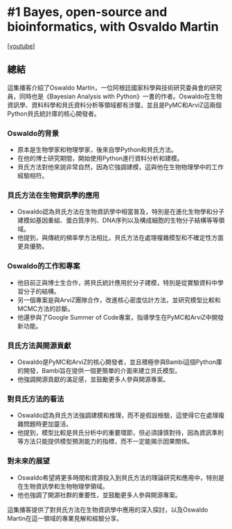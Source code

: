 # #1 Bayes, open-source and bioinformatics, with Osvaldo Martin

\[[youtube](https://www.youtube.com/watch?v=zCgqLermMAM\&ab_channel=LearningBayesianStatistics)]

## 總結 <a href="#zong-jie" id="zong-jie"></a>

這集播客介紹了Oswaldo Martin，一位阿根廷國家科學與技術研究委員會的研究員，同時也是《Bayesian Analysis with Python》一書的作者。Oswaldo在生物資訊學、資料科學和貝氏資料分析等領域都有涉獵，並且是PyMC和ArviZ這兩個Python貝氏統計庫的核心開發者。

### **Oswaldo的背景**

* 原本是生物學家和物理學家，後來自學Python和貝氏方法。
* 在他的博士研究期間，開始使用Python進行資料分析和建模。
* 貝氏方法對他來說非常自然，因為它強調建模，這與他在生物物理學中的工作經驗相符。

### **貝氏方法在生物資訊學的應用**

* Oswaldo認為貝氏方法在生物資訊學中相當普及，特別是在進化生物學和分子建模如基因重組、蛋白質序列、DNA序列以及構成細胞的生物分子結構等等領域。
* 他提到，與傳統的頻率學方法相比，貝氏方法在處理複雜模型和不確定性方面更具優勢。

### **Oswaldo的工作和專案**

* 他目前正與博士生合作，將貝氏統計應用於分子建模，特別是從實驗資料中學習分子的結構。
* 另一個專案是與ArviZ團隊合作，改進核心密度估計方法，並研究模型比較和MCMC方法的診斷。
* 他還參與了Google Summer of Code專案，指導學生在PyMC和ArviZ中開發新功能。

### **貝氏方法與開源貢獻**

* Oswaldo是PyMC和ArviZ的核心開發者，並且積極參與Bambi這個Python庫的開發，Bambi旨在提供一個更簡單的介面來建立貝氏模型。
* 他強調開源貢獻的滿足感，並鼓勵更多人參與開源專案。

### **對貝氏方法的看法**

* Oswaldo認為貝氏方法強調建模和推理，而不是假設檢驗，這使得它在處理複雜問題時更加靈活。
* 他提到，模型比較是貝氏分析中的重要環節，但必須謹慎對待，因為資訊準則等方法只能提供模型預測能力的指標，而不一定能揭示因果關係。

### **對未來的展望**

* Oswaldo希望將更多時間和資源投入到貝氏方法的理論研究和應用中，特別是在生物資訊學和生物物理學領域。
* 他也強調了開源社群的重要性，並鼓勵更多人參與開源專案。

這集播客提供了對貝氏方法在生物資訊學中應用的深入探討，以及Oswaldo Martin在這一領域的專業見解和經驗分享。
